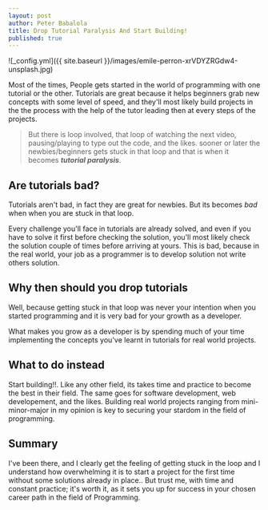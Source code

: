 ```yaml
---
layout: post
author: Peter Babalola
title: Drop Tutorial Paralysis And Start Building!
published: true
---
```


![_config.yml]({{ site.baseurl }}/images/emile-perron-xrVDYZRGdw4-unsplash.jpg)

Most of the times, People gets started in the world of programming with one
tutorial or the other. Tutorials are great because it helps beginners grab new
concepts with some level of speed, and they'll most likely build projects in the
the process with the help of the tutor leading then at every steps of the projects.

>But there is loop involved, that loop of watching the next video, pausing/playing
to type out the code, and the likes. sooner or later the newbies/beginners gets
stuck in that loop and that is when it becomes **_tutorial paralysis_**.

## Are tutorials bad?

Tutorials aren't bad, in fact they are great for newbies. But its becomes *bad* when
when you are stuck in that loop.

Every challenge you'll face in tutorials are already solved, and even if you have
to solve it first before checking the solution, you'll most likely check the solution
couple of times before arriving at yours. This is bad, because in the real world, 
your job as a programmer is to develop solution not write others solution.

## Why then should you drop tutorials

Well, because getting stuck in that loop was never your intention when you started
programming and it is very bad for your growth as a developer.

What makes you grow as a developer is by spending much of your time implementing
the concepts you've learnt in tutorials for real world projects.

## What to do instead

Start building!!. Like any other field, its takes time and practice to become the
best in their field. The same goes for  software development, web developement, and
the likes. Building real world projects ranging from mini-minor-major in  my opinion
is key to securing your stardom in the field of programming.

## Summary

I've been there, and I clearly get the feeling of getting stuck in the loop and
I understand how overwhelming it is to start a project for the first time without
some solutions already in place.. But trust me, with time and constant practice;
it's worth it, as it sets you up for success in your chosen career path in the
field of Programming.
